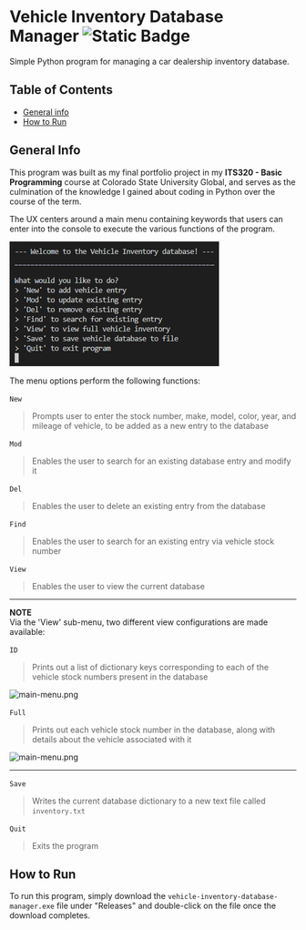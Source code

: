 # Vehicle Inventory Database Manager ![Static Badge](https://img.shields.io/badge/version-v1.0.0-blue)
Simple Python program for managing a car dealership inventory database.

## Table of Contents
* [General info](#general-info)
* [How to Run](#how-to-run)

## General Info
This program was built as my final portfolio project in my <strong>ITS320 - Basic Programming</strong> course at Colorado State University Global, and serves as the culmination of the knowledge I gained about coding in Python over the course of the term.

The UX centers around a main menu containing keywords that users can enter into the console to execute the various functions of the program.

![main-menu.png](images/main-menu.png)

The menu options perform the following functions:

```New```
> Prompts user to enter the stock number, make, model, color, year, and mileage of vehicle, to be added as a new entry to the database

```Mod```
> Enables the user to search for an existing database entry and modify it

```Del```
> Enables the user to delete an existing entry from the database

```Find```
> Enables the user to search for an existing entry via vehicle stock number

```View```
> Enables the user to view the current database

---

**NOTE**  
Via the 'View' sub-menu, two different view configurations are made available:

```ID```
> Prints out a list of dictionary keys corresponding to each of the vehicle stock numbers present in the database

![main-menu.png](images/view-ID.png)

```Full```
> Prints out each vehicle stock number in the database, along with details about the vehicle associated with it

![main-menu.png](images/view-full.png)

---

```Save```
> Writes the current database dictionary to a new text file called ```inventory.txt```

```Quit```
> Exits the program


## How to Run
To run this program, simply download the ```vehicle-inventory-database-manager.exe``` file under "Releases" and double-click on the file once the download completes.
